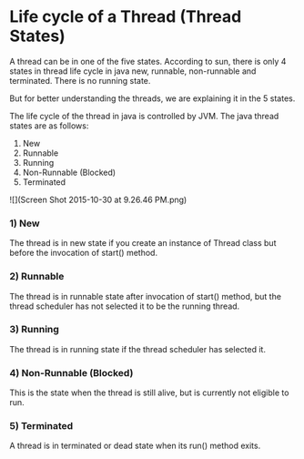 # Life cycle of a Thread (Thread States)

A thread can be in one of the five states. According to sun, there is only 4 states in thread life cycle in java new, runnable, non-runnable and terminated. There is no running state.

But for better understanding the threads, we are explaining it in the 5 states.

The life cycle of the thread in java is controlled by JVM. The java thread states are as follows:

1. New
2. Runnable
3. Running
4. Non-Runnable (Blocked)
5. Terminated

![](Screen Shot 2015-10-30 at 9.26.46 PM.png)

### 1) New

The thread is in new state if you create an instance of Thread class but before the invocation of start() method.

### 2) Runnable

The thread is in runnable state after invocation of start() method, but the thread scheduler has not selected it to be the running thread.

### 3) Running

The thread is in running state if the thread scheduler has selected it.

### 4) Non-Runnable (Blocked)

This is the state when the thread is still alive, but is currently not eligible to run.

### 5) Terminated

A thread is in terminated or dead state when its run() method exits.